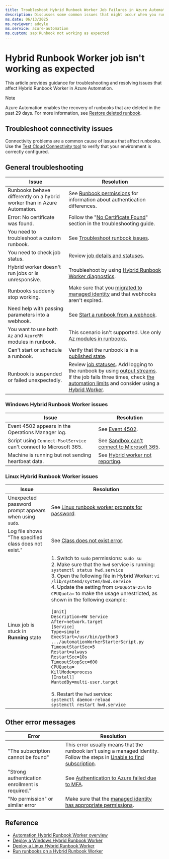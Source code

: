 ```yaml
---
title: Troubleshoot Hybrid Runbook Worker Job Failures in Azure Automation
description: Discusses some common issues that might occur when you run a runbook on Hybrid Runbook Worker.
ms.date: 06/13/2025
ms.reviewer: adoyle
ms.service: azure-automation
ms.custom: sap:Runbook not working as expected
---
```


# Hybrid Runbook Worker job isn't working as expected

This article provides guidance for troubleshooting and resolving issues that affect Hybrid Runbook Worker in Azure Automation.

> [!NOTE]
> Azure Automation enables the recovery of runbooks that are deleted in the past 29 days. For more information, see [Restore deleted runbook](/azure/automation/manage-runbooks#restore-deleted-runbook).

## Troubleshoot connectivity issues

Connectivity problems are a common cause of issues that affect runbooks. Use the [Test Cloud Connectivity tool](/azure/azure-monitor/agents/agent-windows-troubleshoot?tabs=UpdateMMA#connectivity-issues) to verify that your environment is correctly configured.

## General troubleshooting

| **Issue** | **Resolution** |
|----------|----------------|
| Runbooks behave differently on a hybrid worker than in Azure Automation. | See [Runbook permissions](/azure/automation/automation-hrw-run-runbooks#runbook-permissions) for information about authentication differences. |
| Error: No certificate was found. | Follow the "[No Certificate Found](/azure/automation/troubleshoot/hybrid-runbook-worker#no-cert-found)" section in the troubleshooting guide. |
| You need to troubleshoot a custom runbook. | See [Troubleshoot runbook issues](/azure/automation/troubleshoot/runbooks). |
| You need to check job status. | Review [job details and statuses](/azure/automation/automation-runbook-execution#job-statuses). |
| Hybrid worker doesn't run jobs or is unresponsive. | Troubleshoot by using [Hybrid Runbook Worker diagnostics](/azure/automation/troubleshoot/hybrid-runbook-worker). |
| Runbooks suddenly stop working. | Make sure that you [migrated to managed identity](/azure/automation/migrate-run-as-accounts-managed-identity?tabs=sa-managed-identity#cert-renewal) and that webhooks aren't expired. |
| Need help with passing parameters into a webhook. | See [Start a runbook from a webhook](/azure/automation/automation-webhooks#parameters-used-when-the-webhook-starts-a-runbook). |
| You want to use both `Az` and `AzureRM` modules in runbook. | This scenario isn't supported. Use only [Az modules in runbooks](/azure/automation/automation-update-azure-modules). |
| Can't start or schedule a runbook. | Verify that the runbook is in a [published state](/azure/automation/manage-runbooks#publish-a-runbook). |
| Runbook is suspended or failed unexpectedly. | Review [job statuses](/azure/automation/automation-runbook-execution#job-statuses). Add logging to the runbook by using [output streams](/azure/automation/automation-runbook-output-and-messages#working-with-message-streams). If the job fails three times, check [the automation limits](/azure/azure-resource-manager/management/azure-subscription-service-limits#automation-limits) and consider using a [Hybrid Worker](/azure/automation/automation-hybrid-runbook-worker). |


### Windows Hybrid Runbook Worker issues

| **Issue** | **Resolution** |
|-----------|----------------|
| Event 4502 appears in the Operations Manager log. | See [Event 4502](/azure/automation/troubleshoot/hybrid-runbook-worker#event-4502). |
| Script using `Connect-MsolService` can't connect to Microsoft 365. | See [Sandbox can't connect to Microsoft 365](/azure/automation/troubleshoot/hybrid-runbook-worker#scenario-orchestratorsandboxexe-cant-connect-to-microsoft-365-through-proxy). |
| Machine is running but not sending heartbeat data. | See [Hybrid worker not reporting](/azure/automation/troubleshoot/hybrid-runbook-worker#corrupt-cache). |


### Linux Hybrid Runbook Worker issues

| **Issue** | **Resolution** |
|-----------|----------------|
| Unexpected password prompt appears when using `sudo`. | See [Linux runbook worker prompts for password](/azure/automation/troubleshoot/hybrid-runbook-worker#prompt-for-password). |
| Log file shows "The specified class does not exist." | See [Class does not exist error](/azure/automation/troubleshoot/hybrid-runbook-worker#class-does-not-exist). |
| Linux job is stuck in **Running** state | 1. Switch to `sudo` permissions: `sudo su`<br>2. Make sure that the `hwd` service is running: `systemctl status hwd.service`<br>3. Open the following file in Hybrid Worker: `vi /lib/systemd/system/hwd.service`<br>4. Update the setting from `CPUQuota=25%` to `CPUQuota=` to make the usage unrestricted, as shown in the following example: <br><br>`[Unit]`<br>`Description=HW Service`<br>`After=network.target`<br>`[Service]`<br>`Type=simple`<br>`ExecStart=/usr/bin/python3 .../automationWorkerStarterScript.py`<br>`TimeoutStartSec=5`<br>`Restart=always`<br>`RestartSec=10s`<br>`TimeoutStopSec=600`<br>`CPUQuota=`<br>`KillMode=process`<br>`[Install]`<br>`WantedBy=multi-user.target`<br><br> 5. Restart the `hwd` service: <br>`systemctl daemon-reload` <br> `systemctl restart hwd.service`<br>|

## Other error messages

| **Error** | **Resolution** |
|-----------|----------------|
| "The subscription cannot be found" | This error usually means that the runbook isn't using a managed identity. Follow the steps in [Unable to find subscription](/azure/automation/troubleshoot/runbooks#unable-to-find-subscription). |
| "Strong authentication enrollment is required." | See [Authentication to Azure failed due to MFA](/azure/automation/troubleshoot/runbooks#auth-failed-mfa). |
| "No permission" or similar error | Make sure that the [managed identity has appropriate permissions](/azure/role-based-access-control/role-assignments-portal). |

## Reference

- [Automation Hybrid Runbook Worker overview](/azure/automation/automation-hybrid-runbook-worker)  
- [Deploy a Windows Hybrid Runbook Worker](/azure/automation/automation-windows-hrw-install)  
- [Deploy a Linux Hybrid Runbook Worker](/azure/automation/automation-linux-hrw-install)  
- [Run runbooks on a Hybrid Runbook Worker](/azure/automation/automation-hrw-run-runbooks)
